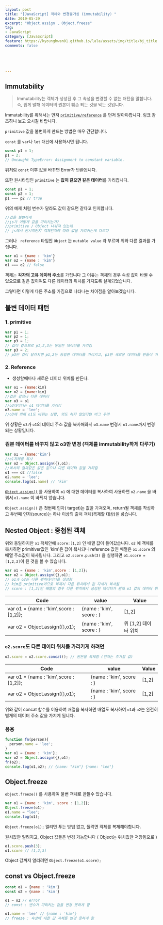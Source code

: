 ```yaml
---
layout: post
title: "[JavaScript] 객체와 변경불가성 (immutability) "
date: 2019-05-29
excerpt: "Object.assign , Object.freeze"
tag:
- JavaScript
category: [JavaScript]
feature: https://kyounghwan01.github.io/lala/assets/img/title/bj_title.jpg
comments: false





---
```




## Immutability

> Immutability는 객체가 생성된 후 그 속성을 변경할 수 없는 패턴을 말합니다.
> 즉, 쉽게 말해 데이터의 원본이 훼손 되는 것을 막는 것입니다.

Immutability를 위해서는 먼저  [`primitive/reference`](https://kyounghwan01.github.io/lala/primitive-reference/ ) 를 먼저 알아야합니다. 
링크 참조하니 보고 오시길 바랍니다.

`primitive` 값을 불변하게 만드는 방법은 매우 간단합니다.

`const` 를 `var`나 `let` 대신에 사용하시면 됩니다.

```js
const p1 = 1;
p1 = 2;
// Uncaught TypeError: Assignment to constant variable.
```

위처럼 `const` 이후 값을 바꾸면 Error가 반환됩니다.

또한 원시타입인 `primitive` 는 **값이 같으면 같은 데이터**를 가리킵니다.

```js
const p1 = 1;
const p2 = 1;
p1 === p2 // true
```

위의 예제 처럼 변수가 달라도 값이 같으면 같다고 인지합니다. 

```js
//값을 불변하게
//js가 어떻게 값을 가리키는가?
//primitive / Object 나눠져 있는데
// js에서 원시적인지 객체인지에 따라 값을 가리키는게 다르다
```



그러나 ` reference` 타입인 `Object` 는 `mutable value` 라 부르며 위와 다른 결과를 가집니다.

```js
var o1 = {name : 'kim'}
var o2 = {name : 'kim'}
o1 === o2 // false
```

객체는 **각자의 고유 데이터 주소**를 가집니다 그 이유는 객체의 경우 속성 값이 바뀔 수 있으므로 같은 값이여도 다른 데이터의 위치를 가지도록 설계되었습니다.



그렇다면 이렇게 다른 주소를 가짐으로 나타나는 차이점을 알아보겠습니다.

## 불변 데이터 패턴

### 1. primitive

```js
var p1 = 1;
var p2 = 1;
var p3 = 1;
// 값이 같으므로 p1,2,3는 동일한 데이터를 가리킴
var p3 = 2;
// p3만 값이 달라지면 p1,2는 동일한 데이터를 가리키고, p3만 새로운 데이터를 만들어 가리킴, 값이 달라지면 다른 값을 가리킴

```

### 2. Reference

- 생성할때마다 새로운 데이터 위치를 만든다.

```js
var o1 = {name:kim}
var o2 = {name:kim}
//값은 같으나 다른 데이터
var o3 = o1
//o3데이터는 o1 데이터를 가리킴
o3.name = 'lee';
//o3에 의해 o1도 바뀌는 상황, 의도 하지 않았다면 버그 우려
```

위 상황은 `o3`가 `o1`의 데이터 주소 값을 복사해와서 `o3.name` 변경시 `o1.name`까지 변경되는 상황입니다. 

### 원본 데이터를 바꾸지 않고 o3만 변경 (객체를 immutability하게 다루기)

```js
var o1 = {name:'kim'}
//o1자체를 복사
var o2 = Object.assign({},o1);
//복사의 결과값은 값은 같으나 다른 데이터 값을 가리킴
o1 === o2 //false
o2.name = 'lee';
console.log(o1.name) // 'kim'
```

  [`Object.assign()`](https://developer.mozilla.org/ko/docs/Web/JavaScript/Reference/Global_Objects/Object/assign ) 를 사용하여 `o1` 에 대한 데이터를 복사하여 사용하면 `o2.name` 을 바꿔서 `o1.name` 이 바뀌지 않습니다.

`Object.assign()` 은 첫번째 인자( target)는 값을 가져오며, return될 객체를 작성하고 두번째 인자(source)는 하나 이상의 출처 객체(복제할 대상)을 넣습니다.



## Nested Object : 중첩된 객체 

위와 동일하지만 `o1` 객체안에 `score:[1,2]` 인 배열 값이 들어갔습니다. 
`o2` 에 객체를 복사하면 primitiver값인 'kim'은 값이 복사되나 reference 값인 배열은 `o1.score` 의 배열 주소값이 복사됩니다.
그리고 `o2.score.push(3)` 을 실행하면 `o1.score =[1,2,3]`이 된 것을 볼 수 있습니다. 

```js
var o1 = {name : 'kim',score : [1,2]};
var o2 = Object.assign({},o1);
// o1과 o2는 다른 위치데이터를 생성함
// kim은 primitive이므로 복제시 다른 위치에서 값 자체가 복사됨
// score : [1,2]인 배열의 경우 다른 위치에서 생성된 데이터가 원래 o1 값의 데이터 위치를 가리킴
```

| Code                                   | value                    | Value                |
| -------------------------------------- | ------------------------ | -------------------- |
| var o1 = {name : 'kim',score : [1,2]}; | {name : 'kim', score : } | [1,2]                |
| var o2 = Object.assign({},o1);         | {name : 'kim', score : } | 위 [1,2] 데이터 위치 |



###  `o2.score`도 다른 데이터 위치를 가리키게 하려면

```js
o2.score = o2.score.concat(); // 원본을 복제함 (인자는 추가할 값)

```

| Code                                   | value                    | Value |
| -------------------------------------- | ------------------------ | ----- |
| var o1 = {name : 'kim',score : [1,2]}; | {name : 'kim', score : } | [1,2] |
| var o2 = Object.assign({},o1);         | {name : 'kim', score : } | [1,2] |

위와 같이 concat 함수를 이용하여 배열을 복사하면 배열도 복사하여 `o1`과 `o2`는 완전히 별개의 데이터 주소 값을 가지게 됩니다.

### 응용 

```js
function fn(person){
  person.name = 'lee';
}
var o1 = {name : 'kim'};
var o2 = Object.assign({},o1);
fn(o2);
console.log(o1,o2); // {name: "kim"} {name: "lee"}

```



## Object.freeze

`object.freeze()` 를 사용하여 불변 객체로 만들수 있습니다.

```js
var o1 = {name : 'kim', score : [1,2]};
Object.freeze(o1);
o1.name = "lee";
console.log(o1);

```

`Object.freeze(o1);` 얼리면 푸는 방법 없고, 풀려면 객체를 복제해야합니다.

원시값만 얼려지고, Object 값들은 변경 가능합니다 ( Object는 위치값만 저장됨으로 )

```js
o1.score.push(3);
o1.score // [1,2,3]

```

Object 값까지 얼리려면 `Object.freeze(o1.score);`



## const vs Object.freeze

```js
const o1 = {name : 'kim'}
const o2 = {name : 'kim'}

o1 = o2 // error
// const : 변수가 가리키는 값을 변경 못하게 함

o1.name = 'lee' // {name : 'kim'}
// freeze : 속성에 대한 값 자체를 변경 못하게 함

```



